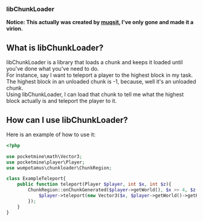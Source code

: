 ### libChunkLoader

**Notice: This actually was created by [muqsit](https://github.com/muqsit), I've only gone and made it a virion.**

## What is libChunkLoader?
libChunkLoader is a library that loads a chunk and keeps it loaded until you've done what you've need to do.<br>
For instance, say I want to teleport a player to the highest block in my task. The highest block in an unloaded chunk is -1, because, well it's an unloaded chunk.<br>
Using libChunkLoader, I can load that chunk to tell me what the highest block actually is and teleport the player to it.

## How can I use libChunkLoader?
Here is an example of how to use it:
```php
<?php

use pocketmine\math\Vector3;
use pocketmine\player\Player;
use wumpotamus\chunkloader\ChunkRegion;

class ExampleTeleport{
	public function teleport(Player $player, int $x, int $z){
        ChunkRegion::onChunkGenerated($player->getWorld(), $x >> 4, $z >> 4, function() use($player, $x, $z){
            $player->teleport(new Vector3($x, $player->getWorld()->getHighestBlockAt($x, $z), $z));
        });
    }
}
```
